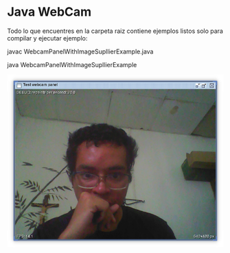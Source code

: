 # Java WebCam

Todo lo que encuentres en la carpeta raiz contiene ejemplos listos solo para compilar y ejecutar ejemplo:

javac WebcamPanelWithImageSupllierExample.java

java WebcamPanelWithImageSupllierExample

![Captura de Pantalla](https://raw.githubusercontent.com/RicardoValladares/Java-WebCam/main/capturadeunodetantosejemplos.png)


